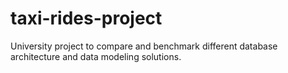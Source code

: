 # taxi-rides-project

University project to compare and benchmark different database architecture and data modeling solutions.
